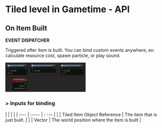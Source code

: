 # Tiled level in Gametime - API
## On Item Built

**EVENT DISPATCHER**

Triggered after item is built. You can bind custom events anywhere, ex: calculate resource cost, spawn particle, or play sound. 

<img src="../../_media/GametimeAPI/OnItemBuilt.png" alt="drawing" width="50%"/>


### > Inputs for binding
|             |         |       |
| :---        | :----   | : --- |
|  | Tiled Item Object Reference | The item that is just built. |
|  | Vector | The world position where the item is built |
